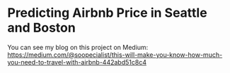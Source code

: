 # Predicting Airbnb Price in Seattle and Boston
You can see my blog on this project on Medium: https://medium.com/@soopecialist/this-will-make-you-know-how-much-you-need-to-travel-with-airbnb-442abd51c8c4
